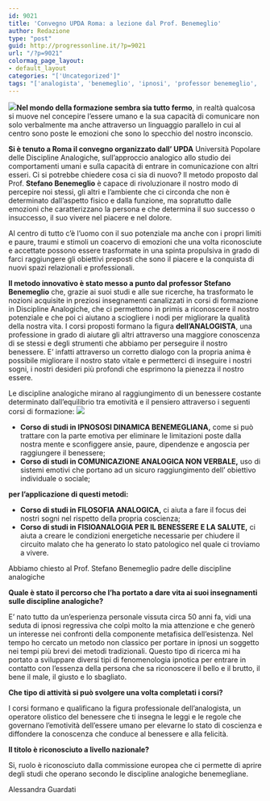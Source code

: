 ```yaml
---
id: 9021
title: 'Convegno UPDA Roma: a lezione dal Prof. Benemeglio'
author: Redazione
type: "post"
guid: http://progressonline.it/?p=9021
url: "/?p=9021"
colormag_page_layout:
- default_layout
categories: "['Uncategorized']"
tags: "['analogista', 'benemeglio', 'ipnosi', 'professor benemeglio', 'upda']"
---
```


**![](https://progressonline.it/wp-content/uploads/2018/06/Logo_UPDA_2017_col.png)Nel mondo della formazione sembra sia tutto fermo**, in realtà qualcosa si muove nel concepire l’essere umano e la sua capacità di comunicare non solo verbalmente ma anche attraverso un linguaggio parallelo in cui al centro sono poste le emozioni che sono lo specchio del nostro inconscio.

**Si è tenuto a Roma il convegno organizzato dall’ UPDA** Università Popolare delle Discipline Analogiche, sull’approccio analogico allo studio dei comportamenti umani e sulla capacità di entrare in comunicazione con altri esseri. Ci si potrebbe chiedere cosa ci sia di nuovo? Il metodo proposto dal Prof. **Stefano Benemeglio** è capace di rivoluzionare il nostro modo di percepire noi stessi, gli altri e l’ambiente che ci circonda che non è determinato dall’aspetto fisico e dalla funzione, ma sopratutto dalle emozioni che caratterizzano la persona e che determina il suo successo o insuccesso, il suo vivere nel piacere e nel dolore.

Al centro di tutto c’è l’uomo con il suo potenziale ma anche con i propri limiti e paure, traumi e stimoli un coacervo di emozioni che una volta riconosciute e accettate possono essere trasformate in una spinta propulsiva in grado di farci raggiungere gli obiettivi preposti che sono il piacere e la conquista di nuovi spazi relazionali e professionali.

**Il metodo innovativo è stato messo a punto dal professor Stefano Benemeglio** che, grazie ai suoi studi e alle sue ricerche, ha trasformato le nozioni acquisite in preziosi insegnamenti canalizzati in corsi di formazione in Discipline Analogiche, che ci permettono in primis a riconoscere il nostro potenziale e che poi ci aiutano a sciogliere i nodi per migliorare la qualità della nostra vita. I corsi proposti formano la figura **dell’ANALOGISTA**, una professione in grado di aiutare gli altri attraverso una maggiore conoscenza di se stessi e degli strumenti che abbiamo per perseguire il nostro benessere. E’ infatti attraverso un corretto dialogo con la propria anima è possibile migliorare il nostro stato vitale e permetterci di inseguire i nostri sogni, i nostri desideri più profondi che esprimono la pienezza il nostro essere.

Le discipline analogiche mirano al raggiungimento di un benessere costante determinato dall’equilibrio tra emotività e il pensiero attraverso i seguenti corsi di formazione: ![](https://progressonline.it/wp-content/uploads/2018/06/Stefano-Benemeglio-300x225.jpg)

- **Corso di studi in IPNOSOSI DINAMICA BENEMEGLIANA,** come si può trattare con la parte emotiva per eliminare le limitazioni poste dalla nostra mente e sconfiggere ansie, paure, dipendenze e angoscia per raggiungere il benessere;
- **Corso di studi in COMUNICAZIONE ANALOGICA NON VERBALE,** uso di sistemi emotivi che portano ad un sicuro raggiungimento dell’ obiettivo individuale o sociale;

 **per l’applicazione di questi metodi:**

- **Corso di studi in FILOSOFIA ANALOGICA,** ci aiuta a fare il focus dei nostri sogni nel rispetto della propria coscienza;
- **Corso di studi in FISIOANALOGIA PER IL BENESSERE E LA SALUTE,** ci aiuta a creare le condizioni energetiche necessarie per chiudere il circuito malato che ha generato lo stato patologico nel quale ci troviamo a vivere.

Abbiamo chiesto al Prof. Stefano Benemeglio padre delle discipline analogiche

**Quale è stato il percorso che l’ha portato a dare vita ai suoi insegnamenti sulle discipline analogiche?**

E’ nato tutto da un’esperienza personale vissuta circa 50 anni fa, vidi una seduta di ipnosi regressiva che colpì molto la mia attenzione e che generò un interesse nei confronti della componente metafisica dell’esistenza. Nel tempo ho cercato un metodo non classico per portare in ipnosi un soggetto nei tempi più brevi dei metodi tradizionali. Questo tipo di ricerca mi ha portato a sviluppare diversi tipi di fenomenologia ipnotica per entrare in contatto con l’essenza della persona che sa riconoscere il bello e il brutto, il bene il male, il giusto e lo sbagliato.

**Che tipo di attività si può svolgere una volta completati i corsi?**

I corsi formano e qualificano la figura professionale dell’analogista, un operatore olistico del benessere che ti insegna le leggi e le regole che governano l’emotività dell’essere umano per elevarne lo stato di coscienza e diffondere la conoscenza che conduce al benessere e alla felicità.

**Il titolo è riconosciuto a livello nazionale?**

Si, ruolo è riconosciuto dalla commissione europea che ci permette di aprire degli studi che operano secondo le discipline analogiche benemegliane.

Alessandra Guardati